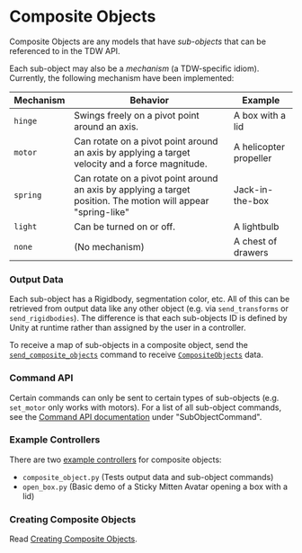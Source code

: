 # Composite Objects

Composite Objects are any models that have _sub-objects_ that can be referenced to in the TDW API.

Each sub-object may also be a _mechanism_ (a TDW-specific idiom). Currently, the following mechanism have been implemented:

| Mechanism | Behavior                                                     | Example                |
| --------- | ------------------------------------------------------------ | ---------------------- |
| `hinge`   | Swings freely on a pivot point around an axis.               | A box with a lid       |
| `motor`   | Can rotate on a pivot point around an axis by applying a target velocity and a force magnitude. | A helicopter propeller |
| `spring`  | Can rotate on a pivot point around an axis by applying a target position. The motion will appear "spring-like" | Jack-in-the-box        |
| `light`   | Can be turned on or off.                                     | A lightbulb            |
| `none`    | (No mechanism)                                               | A chest of drawers     |

### Output Data

Each sub-object has a Rigidbody, segmentation color, etc. All of this can be retrieved from output data like any other object (e.g. via `send_transforms` or `send_rigidbodies`). The difference is that each sub-objects ID is defined by Unity at runtime rather than assigned by the user in a controller.

To receive a map of sub-objects in a composite object, send the [`send_composite_objects`](../api/command_api#send_composite_objects) command to receive [`CompositeObjects`](../api/output_data.md#CompositeObjects) data.

### Command API

Certain commands can only be sent to certain types of sub-objects (e.g. `set_motor` only works with motors). For a list of all sub-object commands, see the [Command API documentation](../api/command_api.md) under "SubObjectCommand".

### Example Controllers

There are two [example controllers](../python/example_controllers.md) for composite objects:

- `composite_object.py` (Tests output data and sub-object commands)
- `open_box.py` (Basic demo of a Sticky Mitten Avatar opening a box with a lid)

### Creating Composite Objects

Read [Creating Composite Objects](creating_composite_objects.md).